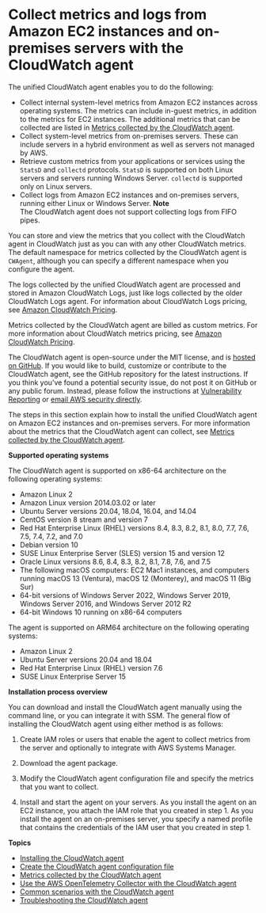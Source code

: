 # Collect metrics and logs from Amazon EC2 instances and on\-premises servers with the CloudWatch agent<a name="Install-CloudWatch-Agent"></a>

The unified CloudWatch agent enables you to do the following:
+ Collect internal system\-level metrics from Amazon EC2 instances across operating systems\. The metrics can include in\-guest metrics, in addition to the metrics for EC2 instances\. The additional metrics that can be collected are listed in [Metrics collected by the CloudWatch agent](metrics-collected-by-CloudWatch-agent.md)\.
+ Collect system\-level metrics from on\-premises servers\. These can include servers in a hybrid environment as well as servers not managed by AWS\.
+ Retrieve custom metrics from your applications or services using the `StatsD` and `collectd` protocols\. `StatsD` is supported on both Linux servers and servers running Windows Server\. `collectd` is supported only on Linux servers\.
+ Collect logs from Amazon EC2 instances and on\-premises servers, running either Linux or Windows Server\.
**Note**  
The CloudWatch agent does not support collecting logs from FIFO pipes\.

You can store and view the metrics that you collect with the CloudWatch agent in CloudWatch just as you can with any other CloudWatch metrics\. The default namespace for metrics collected by the CloudWatch agent is `CWAgent`, although you can specify a different namespace when you configure the agent\.

The logs collected by the unified CloudWatch agent are processed and stored in Amazon CloudWatch Logs, just like logs collected by the older CloudWatch Logs agent\. For information about CloudWatch Logs pricing, see [Amazon CloudWatch Pricing](http://aws.amazon.com/cloudwatch/pricing)\.

Metrics collected by the CloudWatch agent are billed as custom metrics\. For more information about CloudWatch metrics pricing, see [Amazon CloudWatch Pricing](http://aws.amazon.com/cloudwatch/pricing)\.

The CloudWatch agent is open\-source under the MIT license, and is [ hosted on GitHub](https://github.com/aws/amazon-cloudwatch-agent/)\. If you would like to build, customize or contribute to the CloudWatch agent, see the GitHub repository for the latest instructions\. If you think you’ve found a potential security issue, do not post it on GitHub or any public forum\. Instead, please follow the instructions at [ Vulnerability Reporting](http://aws.amazon.com/security/vulnerability-reporting/) or [ email AWS security directly](mailto:aws-security@amazon.com)\.

The steps in this section explain how to install the unified CloudWatch agent on Amazon EC2 instances and on\-premises servers\. For more information about the metrics that the CloudWatch agent can collect, see [Metrics collected by the CloudWatch agent](metrics-collected-by-CloudWatch-agent.md)\.

**Supported operating systems**

The CloudWatch agent is supported on x86\-64 architecture on the following operating systems:
+ Amazon Linux 2
+ Amazon Linux version 2014\.03\.02 or later
+ Ubuntu Server versions 20\.04, 18\.04, 16\.04, and 14\.04
+ CentOS version 8 stream and version 7
+ Red Hat Enterprise Linux \(RHEL\) versions 8\.4, 8\.3, 8\.2, 8\.1, 8\.0, 7\.7, 7\.6, 7\.5, 7\.4, 7\.2, and 7\.0
+ Debian version 10
+ SUSE Linux Enterprise Server \(SLES\) version 15 and version 12
+ Oracle Linux versions 8\.6, 8\.4, 8\.3, 8\.2, 8\.1, 7\.8, 7\.6, and 7\.5
+ The following macOS computers: EC2 Mac1 instances, and computers running macOS 13 \(Ventura\), macOS 12 \(Monterey\), and macOS 11 \(Big Sur\) 
+ 64\-bit versions of Windows Server 2022, Windows Server 2019, Windows Server 2016, and Windows Server 2012 R2
+ 64\-bit Windows 10 running on x86\-64 computers

The agent is supported on ARM64 architecture on the following operating systems:
+ Amazon Linux 2
+ Ubuntu Server versions 20\.04 and 18\.04
+ Red Hat Enterprise Linux \(RHEL\) version 7\.6
+ SUSE Linux Enterprise Server 15

**Installation process overview**

You can download and install the CloudWatch agent manually using the command line, or you can integrate it with SSM\. The general flow of installing the CloudWatch agent using either method is as follows:

1. Create IAM roles or users that enable the agent to collect metrics from the server and optionally to integrate with AWS Systems Manager\.

1. Download the agent package\.

1. Modify the CloudWatch agent configuration file and specify the metrics that you want to collect\.

1. Install and start the agent on your servers\. As you install the agent on an EC2 instance, you attach the IAM role that you created in step 1\. As you install the agent on an on\-premises server, you specify a named profile that contains the credentials of the IAM user that you created in step 1\.

**Topics**
+ [Installing the CloudWatch agent](install-CloudWatch-Agent-on-EC2-Instance.md)
+ [Create the CloudWatch agent configuration file](create-cloudwatch-agent-configuration-file.md)
+ [Metrics collected by the CloudWatch agent](metrics-collected-by-CloudWatch-agent.md)
+ [Use the AWS OpenTelemetry Collector with the CloudWatch agent](CloudWatch-Agent-open-telemetry.md)
+ [Common scenarios with the CloudWatch agent](CloudWatch-Agent-common-scenarios.md)
+ [Troubleshooting the CloudWatch agent](troubleshooting-CloudWatch-Agent.md)